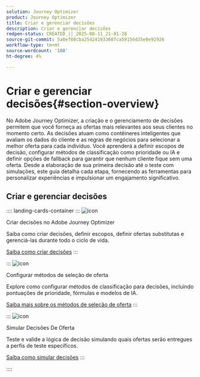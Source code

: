```yaml
---
solution: Journey Optimizer
product: Journey Optimizer
title: Criar e gerenciar decisões
description: Criar e gerenciar decisões
redpen-status: CREATED_||_2025-08-11_21-01-28
source-git-commit: 5a8ef88cba254241933607ca59156d35e0e92926
workflow-type: tm+mt
source-wordcount: '188'
ht-degree: 4%

---
```



# Criar e gerenciar decisões{#section-overview}

No Adobe Journey Optimizer, a criação e o gerenciamento de decisões permitem que você forneça as ofertas mais relevantes aos seus clientes no momento certo. As decisões atuam como contêineres inteligentes que avaliam os dados do cliente e as regras de negócios para selecionar a melhor oferta para cada indivíduo. Você aprenderá a definir escopos de decisão, configurar métodos de classificação como prioridade ou IA e definir opções de fallback para garantir que nenhum cliente fique sem uma oferta. Desde a elaboração de sua primeira decisão até o teste com simulações, este guia detalha cada etapa, fornecendo as ferramentas para personalizar experiências e impulsionar um engajamento significativo.

## Criar e gerenciar decisões

:::: landing-cards-container
:::
![icon](https://cdn.experienceleague.adobe.com/icons/circle-play.svg?lang=pt-BR)

Criar decisões no Adobe Journey Optimizer

Saiba como criar decisões, definir escopos, definir ofertas substitutas e gerenciá-las durante todo o ciclo de vida.

[Saiba como criar decisões](../using/offers/offer-activities/create-offer-activities.md)
:::

:::
![icon](https://cdn.experienceleague.adobe.com/icons/gear.svg?lang=pt-BR)

Configurar métodos de seleção de oferta

Explore como configurar métodos de classificação para decisões, incluindo pontuações de prioridade, fórmulas e modelos de IA.

[Saiba mais sobre os métodos de seleção de oferta](../using/offers/offer-activities/configure-offer-selection.md)
:::

:::
![icon](https://cdn.experienceleague.adobe.com/icons/code-branch.svg?lang=pt-BR)

Simular Decisões De Oferta

Teste e valide a lógica de decisão simulando quais ofertas serão entregues a perfis de teste específicos.

[Saiba como simular decisões](../using/offers/offer-activities/simulation.md)
:::

::::

